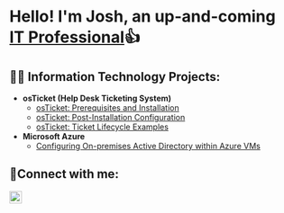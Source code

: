 <h1>Hello! I'm Josh, an up-and-coming <a href="https://www.linkedin.com/in/joshua-warren91/">IT Professional</a>👍</h1>

<h2>👨‍💻 Information Technology Projects:</h2>

- <b>osTicket (Help Desk Ticketing System)</b>
  - [osTicket: Prerequisites and Installation](https://github.com/jwarren91/osticket-prereqs)
  - [osTicket: Post-Installation Configuration](https://github.com/jwarren91/post-install-config)
  - [osTicket: Ticket Lifecycle Examples](https://github.com/jwarren91/ticket-lifecycle)
- <b>Microsoft Azure</b>
  - [Configuring On-premises Active Directory within Azure VMs](https://github.com/jwarren91/configure-ad)

<h2>🤳Connect with me:</h2>


[<img align="left" alt="Josh | LinkedIn" width="22px" src="https://cdn.jsdelivr.net/npm/simple-icons@v3/icons/linkedin.svg" />][linkedin]



[linkedin]: https://linkedin.com/in/joshua-warren91
